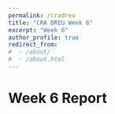 ```yaml
---
permalink: /cradreu
title: "CRA DREU Week 6"
excerpt: "Week 6"
author_profile: true
redirect_from: 
#  - /about/
#  - /about.html
---
```


Week 6 Report
======